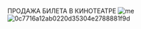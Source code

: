 ПРОДАЖА БИЛЕТА В КИНОТЕАТРЕ
![me](https://github.com/Sinsjar/AKMS/assets/125882945/b63f59c9-bd04-4b39-8b2a-b5f0e546474f)
![0c7716a12ab0220d35304e2788881f9d](https://github.com/Sinsjar/AKMS/assets/125882945/e402f8ea-d9aa-4fdf-a883-68c7947bafc1)
